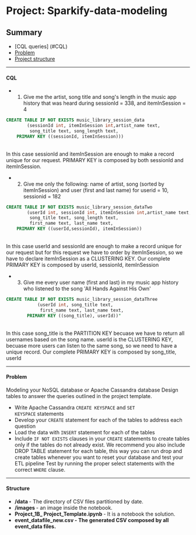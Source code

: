 # Project: Sparkify-data-modeling 

## Summary
* [CQL queries] (#CQL)
* [Problem](#Problem)
* [Project structure](#Structure)

--------------------------------------------

#### CQL

* 1. Give me the artist, song title and song's length in the music app history that was heard during sessionId = 338, and itemInSession = 4

``` SQL
CREATE TABLE IF NOT EXISTS music_library_session_data
		(sessionId int, itemInSession int,artist_name text, 
		 song_title text, song_length text,
    PRIMARY KEY ((sessionId, itemInSession)))
```

<br>In this case sessionId and itemInSession are enough to make a record unique for our request. 
PRIMARY KEY is composed by both sessionId and itemInSession.

* 2. Give me only the following: name of artist, song (sorted by itemInSession) and user (first and last name) for userid = 10, sessionid = 182

``` SQL
CREATE TABLE IF NOT EXISTS music_library_session_dataTwo
		(userId int, sessionId int, itemInSession int,artist_name text, 
		 song_title text, song_length text,
         first_name text, last_name text,
    PRIMARY KEY ((userId,sessionId), itemInSession))

```

<br>In this case userId and sessionId are enough to make a record unique for our request but for this request 
we have to order by itemInSession, so we have to declare itemInSession as a CLUSTERING KEY.
Our complete PRIMARY KEY is composed by userId, sessionId, itemInSession

* 3. Give me every user name (first and last) in my music app history who listened to the song 'All Hands Against His Own'

``` SQL
CREATE TABLE IF NOT EXISTS music_library_session_dataThree
			(userId int, song_title text,
             first_name text, last_name text,
        PRIMARY KEY ((song_title), userId))"

```
<br>In this case song_title is the PARTITION KEY becuase we have to return all usernames based on the song name. userId is the CLUSTERING KEY, 
becuase more users can listen to the same song, so we need to have a unique record.
Our complete PRIMARY KEY is composed by song_title, userId

--------------------------------------------

#### Problem

Modeling your NoSQL database or Apache Cassandra database Design tables to answer the queries outlined in the project template.
* Write Apache Cassandra <code>CREATE KEYSPACE</code> and <code>SET KEYSPACE</code> statements
* Develop your <code>CREATE</code> statement for each of the tables to address each question
* Load the data with <code>INSERT</code> statement for each of the tables
* Include <code>IF NOT EXISTS</code> clauses in your <code>CREATE</code> statements to create tables only if the tables do not already exist.
We recommend you also include DROP TABLE statement for each table, this way you can run drop and create tables whenever you want to reset your database and test your ETL pipeline
Test by running the proper select statements with the correct <code>WHERE</code> clause.

--------------------------------------------

#### Structure

* <b> /data </b> - The directory of CSV files partitioned by date.
* <b> /images </b> - an image inside the notebook.
* <b> Project_1B_ Project_Template.ipynb </b> - It is a notebook the solution.
* <b> event_datafile_new.csv - The generated CSV composed by all event_data files.

